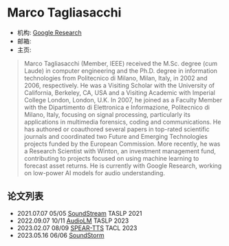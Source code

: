 # Marco Tagliasacchi

- 机构: [Google Research](../Institutions/Google.md)
- 邮箱:
- 主页:

> Marco Tagliasacchi (Member, IEEE) received the M.Sc. degree (cum Laude) in computer engineering and the Ph.D. degree in information technologies from Politecnico di Milano, Milan, Italy, in 2002 and 2006, respectively. He was a Visiting Scholar with the University of California, Berkeley, CA, USA and a Visiting Academic with Imperial College London, London, U.K. In 2007, he joined as a Faculty Member with the Dipartimento di Elettronica e Informazione, Politecnico di Milano, Italy, focusing on signal processing, particularly its applications in multimedia forensics, coding and communications. He has authored or coauthored several papers in top-rated scientific journals and coordinated two Future and Emerging Technologies projects funded by the European Commission. More recently, he was a Research Scientist with Winton, an investment management fund, contributing to projects focused on using machine learning to forecast asset returns. He is currently with Google Research, working on low-power AI models for audio understanding.

## 论文列表

- 2021.07.07 05/05 [SoundStream](../Models/Speech_Neural_Codec/2021.07.07_SoundStream.md) TASLP 2021
- 2022.09.07 10/11 [AudioLM](../Models/Speech_LLM/2022.09.07_AudioLM.md) TASLP 2023
- 2023.02.07 08/09 [SPEAR-TTS](../Models/Speech_LLM/2023.02.07_SPEAR-TTS.md) TACL 2023
- 2023.05.16 06/06 [SoundStorm](../Models/Speech_LLM/2023.05.16_SoundStorm.md)